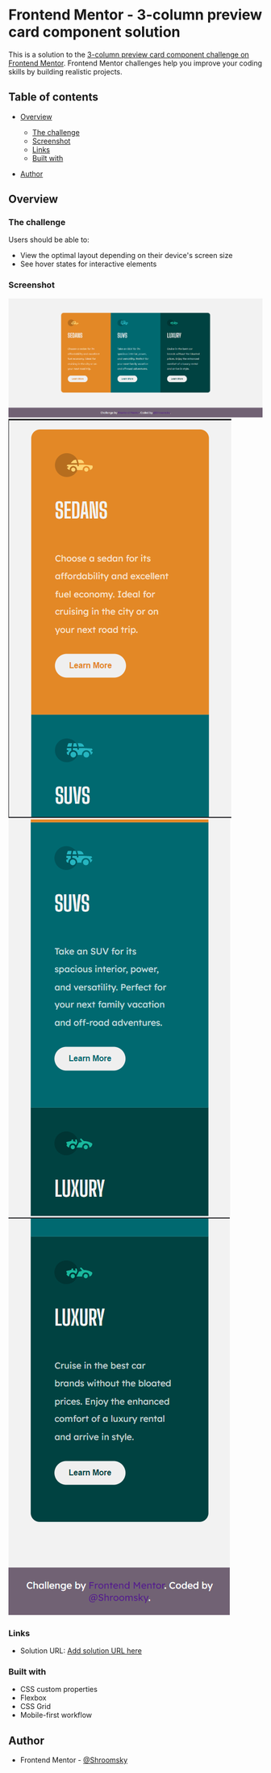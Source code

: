 # Frontend Mentor - 3-column preview card component solution

This is a solution to the [3-column preview card component challenge on Frontend Mentor](https://www.frontendmentor.io/challenges/3column-preview-card-component-pH92eAR2-). Frontend Mentor challenges help you improve your coding skills by building realistic projects. 

## Table of contents

- [Overview](#overview)
  - [The challenge](#the-challenge)
  - [Screenshot](#screenshot)
  - [Links](#links)
  - [Built with](#built-with)
  
- [Author](#author)




## Overview

### The challenge

Users should be able to:

- View the optimal layout depending on their device's screen size
- See hover states for interactive elements

### Screenshot
![./Screenshot_1.png](./Screenshot_1.png)
![./Screenshot_2.png](./Screenshot_2.png)
![./Screenshot_3.png](./Screenshot_3.png)
![./Screenshot_4.png](./Screenshot_4.png)



### Links

- Solution URL: [Add solution URL here](https://your-solution-url.com)


### Built with

- CSS custom properties
- Flexbox
- CSS Grid
- Mobile-first workflow

## Author

- Frontend Mentor - [@Shroomsky](https://www.frontendmentor.io/profile/Shroomsky)